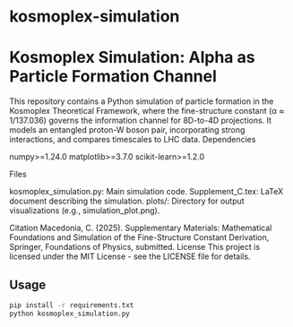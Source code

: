 # kosmoplex-simulation
# Kosmoplex Simulation: Alpha as Particle Formation Channel

This repository contains a Python simulation of particle formation in the Kosmoplex Theoretical Framework, where the fine-structure constant (α ≈ 1/137.036) governs the information channel for 8D-to-4D projections. It models an entangled proton-W boson pair, incorporating strong interactions, and compares timescales to LHC data.
Dependencies

numpy>=1.24.0
matplotlib>=3.7.0
scikit-learn>=1.2.0

Files

kosmoplex_simulation.py: Main simulation code.
Supplement_C.tex: LaTeX document describing the simulation.
plots/: Directory for output visualizations (e.g., simulation_plot.png).

Citation
Macedonia, C. (2025). Supplementary Materials: Mathematical Foundations and Simulation of the Fine-Structure
Constant Derivation, Springer, Foundations of Physics, submitted.
License
This project is licensed under the MIT License - see the LICENSE file for details.

## Usage
```bash
pip install -r requirements.txt
python kosmoplex_simulation.py
